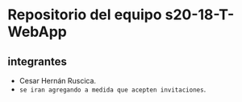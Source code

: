 # Repositorio del equipo s20-18-T-WebApp

## integrantes

- Cesar Hernán Ruscica.
- `se iran agregando a medida que acepten invitaciones`.

